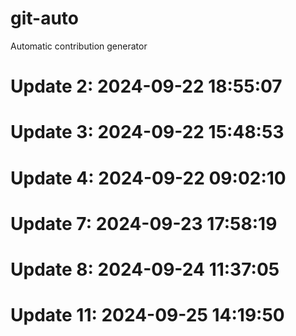 # git-auto

Automatic contribution generator

# Update 2: 2024-09-22 18:55:07

# Update 3: 2024-09-22 15:48:53

# Update 4: 2024-09-22 09:02:10

# Update 7: 2024-09-23 17:58:19

# Update 8: 2024-09-24 11:37:05

# Update 11: 2024-09-25 14:19:50
